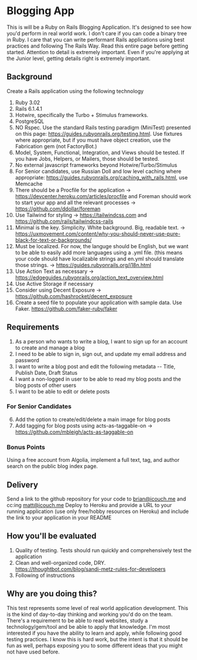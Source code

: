 # Blogging App

This is will be a Ruby on Rails Blogging Application. It's designed to see how you'd perform in real world work. I don't care if you can code a binary tree in Ruby. I care that you can write performant Rails applications using best practices and following The Rails Way. Read this entire page before getting started. Attention to detail is extremely important. Even if you're applying at the Junior level, getting details right is extremely important.

## Background

Create a Rails application using the following technology

1. Ruby 3.02
2. Rails 6.1.4.1
3. Hotwire, specifically the Turbo + Stimulus frameworks.
4. PostgreSQL
5. NO Rspec. Use the standard Rails testing paradigm (MiniTest) presented on this page: https://guides.rubyonrails.org/testing.html. Use fixtures where appropriate, but if you must have object creation, use the Fabrication gem (not FactoryBot.)
6. Model, System, Functional, Integration, and Views should be tested. If you have Jobs, Helpers, or Mailers, those should be tested.
7. No external javascript frameworks beyond Hotwire/Turbo/Stimulus
8. For Senior candidates, use Russian Doll and low level caching where appropriate: https://guides.rubyonrails.org/caching_with_rails.html, use Memcache
9. There should be a Procfile for the application -> https://devcenter.heroku.com/articles/procfile and Foreman should work to start your app and all the relevant processes -> https://github.com/ddollar/foreman
10. Use Tailwind for styling -> https://tailwindcss.com and https://github.com/rails/tailwindcss-rails
11. Minimal is the key. Simplicity. White background. Big, readable text. -> https://uxmovement.com/content/why-you-should-never-use-pure-black-for-text-or-backgrounds/
12. Must be localized. For now, the languge should be English, but we want to be able to easily add more languages using a .yml file. (this means your code should have localizable strings and en.yml should translate those strings. -> https://guides.rubyonrails.org/i18n.html
13. Use Action Text as necessary -> https://edgeguides.rubyonrails.org/action_text_overview.html
14. Use Active Storage if necessary
15. Consider using Decent Exposure -> https://github.com/hashrocket/decent_exposure
16. Create a seed file to populate your application with sample data. Use Faker. https://github.com/faker-ruby/faker

## Requirements

1. As a person who wants to write a blog, I want to sign up for an account to create and manage a blog
2. I need to be able to sign in, sign out, and update my email address and password
3. I want to write a blog post and edit the following metadata -- Title, Publish Date, Draft Status
4. I want a non-logged in user to be able to read my blog posts and the blog posts of other users
5. I want to be able to edit or delete posts

### For Senior Candidates
6. Add the option to create/edit/delete a main image for blog posts
7. Add tagging for blog posts using acts-as-taggable-on -> https://github.com/mbleigh/acts-as-taggable-on

### Bonus Points
Using a free account from Algolia, implement a full text, tag, and author search on the public blog index page.

## Delivery

Send a link to the github repository for your code to brian@icouch.me and cc:ing matt@icouch.me
Deploy to Heroku and provide a URL to your running application (use only free/hobby resources on Heroku) and include the link to your application in your README

## How you'll be evaluated

1. Quality of testing. Tests should run quickly and comprehensively test the application
2. Clean and well-organized code, DRY. https://thoughtbot.com/blog/sandi-metz-rules-for-developers
3. Following of instructions

## Why are you doing this?

This test represents some level of real world application development. This is the kind of day-to-day thinking and working you'd do on the team. There's a requirement to be able to read websites, study a technology/gem/tool and be able to apply that knowledge. I'm most interested if you have the ability to learn and apply, while following good testing practices. I know this is hard work, but the intent is that it should be fun as well, perhaps exposing you to some different ideas that you might not have used before.
